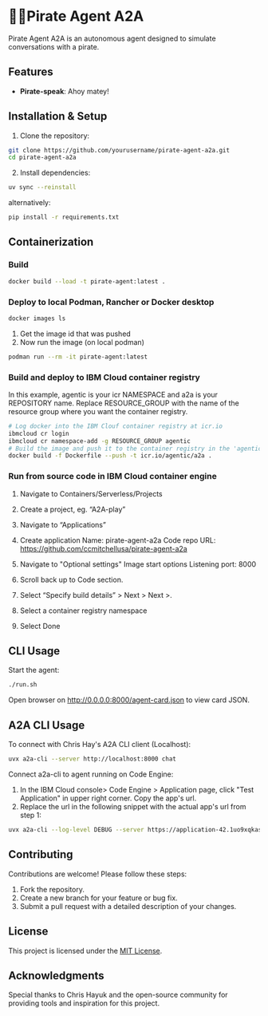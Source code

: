 # 🏴‍☠️Pirate Agent A2A

Pirate Agent A2A is an autonomous agent designed to simulate conversations with a pirate. 

## Features

- **Pirate-speak**: Ahoy matey! 

## Installation & Setup

1. Clone the repository:

```bash
git clone https://github.com/yourusername/pirate-agent-a2a.git
cd pirate-agent-a2a
```

2. Install dependencies:

```bash
uv sync --reinstall
```

alternatively:

```bash
pip install -r requirements.txt
```

## Containerization

### Build

```bash
docker build --load -t pirate-agent:latest .
```

### Deploy to local Podman, Rancher or Docker desktop

```bash
docker images ls
```

1. Get the image id that was pushed
2. Now run the image (on local podman)

```bash
podman run --rm -it pirate-agent:latest
```

### Build and deploy to IBM Cloud container registry
In this example, agentic is your icr NAMESPACE and a2a is your REPOSITORY name.
Replace RESOURCE_GROUP with the name of the resource group where you want the container registry.

```bash
# Log docker into the IBM Clouf container registry at icr.io
ibmcloud cr login 
ibmcloud cr namespace-add -g RESOURCE_GROUP agentic
# Build the image and push it to the container registry in the 'agentic' namespace and 'a2a' repository.
docker build -f Dockerfile --push -t icr.io/agentic/a2a .

```

### Run from source code in IBM Cloud container engine

1. Navigate to Containers/Serverless/Projects
2. Create a project, eg. “A2A-play”
3. Navigate to “Applications”
4. Create application
	Name: pirate-agent-a2a
	Code repo URL: https://github.com/ccmitchellusa/pirate-agent-a2a

5. Navigate to "Optional settings"
	Image start options
		Listening port: 8000

6. Scroll back up to Code section.
7.  Select “Specify build details” > Next > Next >.
8. Select a container registry namespace
9. Select Done


## CLI Usage

Start the agent:
```bash
./run.sh
```
Open browser on http://0.0.0.0:8000/agent-card.json to view card JSON.

## A2A CLI Usage

To connect with Chris Hay's A2A CLI client (Localhost):
```bash
uvx a2a-cli --server http://localhost:8000 chat

```
Connect a2a-cli to agent running on Code Engine:
1. In the IBM Cloud console> Code Engine > Application page, click "Test Application" in upper right corner.  Copy the app's url.
2. Replace the url in the following snippet with the actual app's url from step 1:

```bash
uvx a2a-cli --log-level DEBUG --server https://application-42.1uo9xqkaspg3.us-east.codeengine.appdomain.cloud chat
```

## Contributing

Contributions are welcome! Please follow these steps:

1. Fork the repository.
2. Create a new branch for your feature or bug fix.
3. Submit a pull request with a detailed description of your changes.

## License

This project is licensed under the [MIT License](LICENSE).

## Acknowledgments

Special thanks to Chris Hayuk and the open-source community for providing tools and inspiration for this project.

